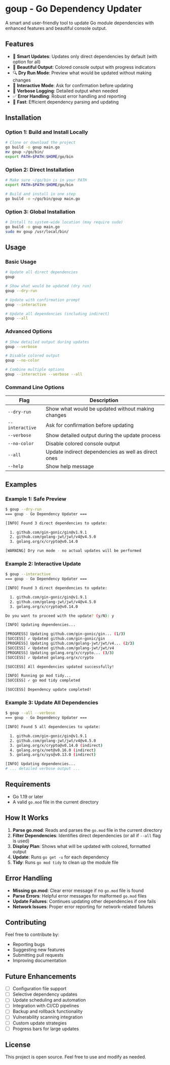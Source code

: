 # goup - Go Dependency Updater

A smart and user-friendly tool to update Go module dependencies with enhanced features and beautiful console output.

## Features

- 🎯 **Smart Updates**: Updates only direct dependencies by default (with option for all)
- 🎨 **Beautiful Output**: Colored console output with progress indicators
- 🔍 **Dry Run Mode**: Preview what would be updated without making changes
- 🤝 **Interactive Mode**: Ask for confirmation before updating
- 📝 **Verbose Logging**: Detailed output when needed
- ✅ **Error Handling**: Robust error handling and reporting
- 🚀 **Fast**: Efficient dependency parsing and updating

## Installation

### Option 1: Build and Install Locally
```bash
# Clone or download the project
go build -o goup main.go
mv goup ~/go/bin/
export PATH=$PATH:$HOME/go/bin
```

### Option 2: Direct Installation
```bash
# Make sure ~/go/bin is in your PATH
export PATH=$PATH:$HOME/go/bin

# Build and install in one step
go build -o ~/go/bin/goup main.go
```

### Option 3: Global Installation
```bash
# Install to system-wide location (may require sudo)
go build -o goup main.go
sudo mv goup /usr/local/bin/
```

## Usage

### Basic Usage
```bash
# Update all direct dependencies
goup

# Show what would be updated (dry run)
goup --dry-run

# Update with confirmation prompt
goup --interactive

# Update all dependencies (including indirect)
goup --all
```

### Advanced Options
```bash
# Show detailed output during updates
goup --verbose

# Disable colored output
goup --no-color

# Combine multiple options
goup --interactive --verbose --all
```

### Command Line Options

| Flag | Description |
|------|-------------|
| `--dry-run` | Show what would be updated without making changes |
| `--interactive` | Ask for confirmation before updating |
| `--verbose` | Show detailed output during the update process |
| `--no-color` | Disable colored console output |
| `--all` | Update indirect dependencies as well as direct ones |
| `--help` | Show help message |

## Examples

### Example 1: Safe Preview
```bash
$ goup --dry-run
=== goup - Go Dependency Updater ===

[INFO] Found 3 direct dependencies to update:

  1. github.com/gin-gonic/gin@v1.9.1
  2. github.com/golang-jwt/jwt/v4@v4.5.0
  3. golang.org/x/crypto@v0.14.0

[WARNING] Dry run mode - no actual updates will be performed
```

### Example 2: Interactive Update
```bash
$ goup --interactive
=== goup - Go Dependency Updater ===

[INFO] Found 3 direct dependencies to update:

  1. github.com/gin-gonic/gin@v1.9.1
  2. github.com/golang-jwt/jwt/v4@v4.5.0
  3. golang.org/x/crypto@v0.14.0

Do you want to proceed with the update? (y/N): y

[INFO] Updating dependencies...

[PROGRESS] Updating github.com/gin-gonic/gin... (1/3)
[SUCCESS] ✓ Updated github.com/gin-gonic/gin
[PROGRESS] Updating github.com/golang-jwt/jwt/v4... (2/3)
[SUCCESS] ✓ Updated github.com/golang-jwt/jwt/v4
[PROGRESS] Updating golang.org/x/crypto... (3/3)
[SUCCESS] ✓ Updated golang.org/x/crypto

[SUCCESS] All dependencies updated successfully!

[INFO] Running go mod tidy...
[SUCCESS] ✓ go mod tidy completed

[SUCCESS] Dependency update completed!
```

### Example 3: Update All Dependencies
```bash
$ goup --all --verbose
=== goup - Go Dependency Updater ===

[INFO] Found 5 all dependencies to update:

  1. github.com/gin-gonic/gin@v1.9.1
  2. github.com/golang-jwt/jwt/v4@v4.5.0
  3. golang.org/x/crypto@v0.14.0 (indirect)
  4. golang.org/x/net@v0.16.0 (indirect)
  5. golang.org/x/sys@v0.13.0 (indirect)

[INFO] Updating dependencies...
# ... detailed verbose output ...
```

## Requirements

- Go 1.19 or later
- A valid `go.mod` file in the current directory

## How It Works

1. **Parse go.mod**: Reads and parses the `go.mod` file in the current directory
2. **Filter Dependencies**: Identifies direct dependencies (or all if `--all` flag is used)
3. **Display Plan**: Shows what will be updated with colored, formatted output
4. **Update**: Runs `go get -u` for each dependency
5. **Tidy**: Runs `go mod tidy` to clean up the module file

## Error Handling

- **Missing go.mod**: Clear error message if no `go.mod` file is found
- **Parse Errors**: Helpful error messages for malformed `go.mod` files
- **Update Failures**: Continues updating other dependencies if one fails
- **Network Issues**: Proper error reporting for network-related failures

## Contributing

Feel free to contribute by:
- Reporting bugs
- Suggesting new features
- Submitting pull requests
- Improving documentation

## Future Enhancements

- [ ] Configuration file support
- [ ] Selective dependency updates
- [ ] Update scheduling and automation
- [ ] Integration with CI/CD pipelines
- [ ] Backup and rollback functionality
- [ ] Vulnerability scanning integration
- [ ] Custom update strategies
- [ ] Progress bars for large updates

## License

This project is open source. Feel free to use and modify as needed.